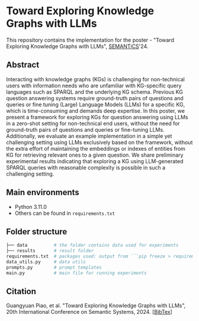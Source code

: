 # Toward Exploring Knowledge Graphs with LLMs
This repository contains the implementation for the poster - "Toward Exploring Knowledge Graphs with LLMs", [SEMANTiCS](https://semantics.cc/)'24.



## Abstract

Interacting with knowledge graphs (KGs) is challenging for non-technical users with information needs
who are unfamiliar with KG-specific query languages such as SPARQL and the underlying KG schema.
Previous KG question answering systems require ground-truth pairs of questions and queries or fine
tuning (Large) Language Models (LLMs) for a specific KG, which is time-consuming and demands deep
expertise. In this poster, we present a framework for exploring KGs for question answering using LLMs
in a zero-shot setting for non-technical end users, without the need for ground-truth pairs of questions
and queries or fine-tuning LLMs. Additionally, we evaluate an example implementation in a simple
yet challenging setting using LLMs exclusively based on the framework, without the extra effort of
maintaining the embeddings or indexes of entities from KG for retrieving relevant ones to a given
question. We share preliminary experimental results indicating that exploring a KG using LLM-generated
SPARQL queries with reasonable complexity is possible in such a challenging setting.



## Main environments

* Python 3.11.0
* Others can be found in ```requirements.txt```



## Folder structure


```python
├── data          # the folder contains data used for experiments
├── results       # result folder 
requirements.txt  # packages used: output from ```pip freeze > requirements.txt```
data_utils.py	  # data utils	
prompts.py		  # prompt templates 
main.py			  # main file for running experiments
```



## Citation
Guangyuan Piao, et al. "Toward Exploring Knowledge Graphs with LLMs", 20th International Conference on Semantic Systems, 2024. [[BibTex](https://parklize.github.io/bib/SEMANTICS2024.bib)]
